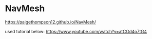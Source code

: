 # NavMesh

https://paigethompson12.github.io/NavMesh/

used tutorial below:
https://www.youtube.com/watch?v=atCOd4o7tG4
